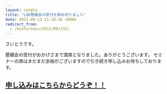 ```yaml
---
layout: single
title: "LDD懇親会の受付を締め切りました"
date: 2011-09-13 11:18:36 +0000
redirect_from:
  - /kushirooss/2011/09/132/
---
```

さいとうです。

懇親会の受付がおかげさまで満席となりました。ありがとうございます。
セミナーの席はまだまだ余裕がございますので引き続き申し込みお待ちしております。
<h2><a href="http://oss.kushi.ro/modules/eguide/event.php?eid=8">申し込みはこちらからどうぞ！！</a></h2>